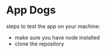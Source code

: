 # App Dogs



steps to test the app on your machine:
* make sure you have node installed
* clone the repository
